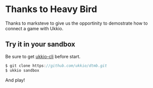 # Thanks to Heavy Bird

Thanks to marksteve to give us the opportinity to demostrate how to connect a game with Ukkio.

## Try it in your sandbox

Be sure to get [ukkio-cli](https://github.com/ukkio/ukkio-cli) before start.

```js
$ git clone https://github.com/ukkio/dtmb.git
$ ukkio sandbox
```

And play!
